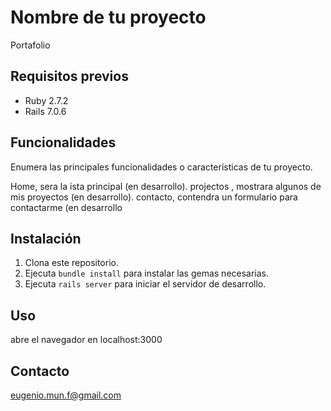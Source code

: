 # Nombre de tu proyecto

Portafolio 
## Requisitos previos

- Ruby 2.7.2
- Rails 7.0.6

## Funcionalidades

Enumera las principales funcionalidades o características de tu proyecto.

Home, sera la ista principal (en desarrollo).
projectos , mostrara algunos de mis proyectos (en desarrollo).
contacto, contendra un formulario para contactarme (en desarrollo

## Instalación

1. Clona este repositorio.
2. Ejecuta `bundle install` para instalar las gemas necesarias.
3. Ejecuta `rails server` para iniciar el servidor de desarrollo.

## Uso

abre el navegador en localhost:3000

## Contacto

eugenio.mun.f@gmail.com





